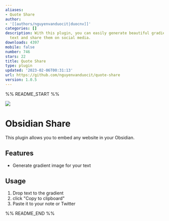 ```yaml
---
aliases:
- Quote Share
author:
- '[[authors/nguyenvanduocit|duocnv]]'
categories: []
description: With this plugin, you can easily generate beautiful gradient images from
  text and share them on social media.
downloads: 4397
mobile: false
number: 746
stars: 22
title: Quote Share
type: plugin
updated: '2023-02-06T00:31:13'
url: https://github.com/nguyenvanduocit/quote-share
version: 1.0.5
---
```


%% README_START %%

![](https://raw.githubusercontent.com/nguyenvanduocit/quote-share/HEAD/stuff/img.png)

# Obsidian Share

This plugin allows you to embed any website in your Obsidian.

## Features

-   Generate gradient image for your text

## Usage

1. Drop text to the gradient
1. click "Copy to clipboard"
1. Paste it to your note or Twitter


%% README_END %%